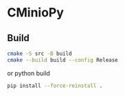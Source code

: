 # CMinioPy

## Build

```sh
cmake -S src -B build
cmake --build build --config Release
```

or python build

```sh
pip install --force-reinstall .
```